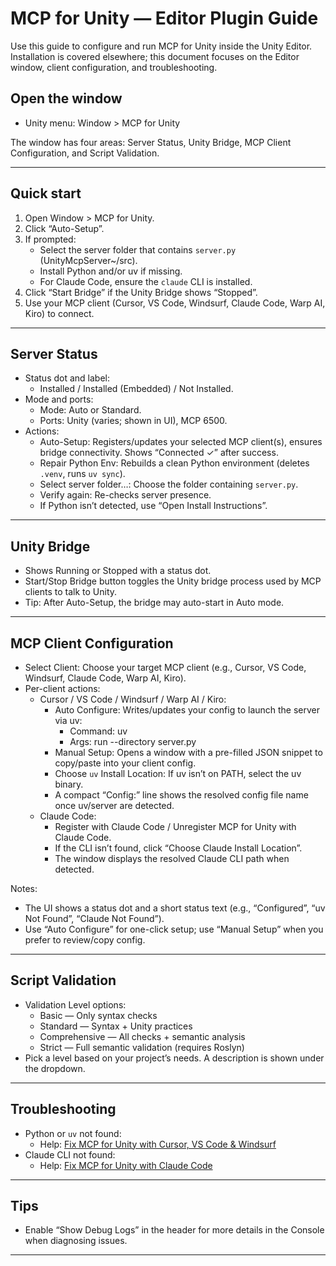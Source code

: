 # MCP for Unity — Editor Plugin Guide

Use this guide to configure and run MCP for Unity inside the Unity Editor. Installation is covered elsewhere; this document focuses on the Editor window, client configuration, and troubleshooting.

## Open the window
- Unity menu: Window > MCP for Unity

The window has four areas: Server Status, Unity Bridge, MCP Client Configuration, and Script Validation.

---

## Quick start
1. Open Window > MCP for Unity.
2. Click “Auto-Setup”.
3. If prompted:
   - Select the server folder that contains `server.py` (UnityMcpServer~/src).
   - Install Python and/or uv if missing.
   - For Claude Code, ensure the `claude` CLI is installed.
4. Click “Start Bridge” if the Unity Bridge shows “Stopped”.
5. Use your MCP client (Cursor, VS Code, Windsurf, Claude Code, Warp AI, Kiro) to connect.

---

## Server Status
- Status dot and label:
  - Installed / Installed (Embedded) / Not Installed.
- Mode and ports:
  - Mode: Auto or Standard.
  - Ports: Unity (varies; shown in UI), MCP 6500.
- Actions:
  - Auto-Setup: Registers/updates your selected MCP client(s), ensures bridge connectivity. Shows “Connected ✓” after success.
  - Repair Python Env: Rebuilds a clean Python environment (deletes `.venv`, runs `uv sync`).
  - Select server folder…: Choose the folder containing `server.py`.
  - Verify again: Re-checks server presence.
  - If Python isn’t detected, use “Open Install Instructions”.

---

## Unity Bridge
- Shows Running or Stopped with a status dot.
- Start/Stop Bridge button toggles the Unity bridge process used by MCP clients to talk to Unity.
- Tip: After Auto-Setup, the bridge may auto-start in Auto mode.

---

## MCP Client Configuration
- Select Client: Choose your target MCP client (e.g., Cursor, VS Code, Windsurf, Claude Code, Warp AI, Kiro).
- Per-client actions:
  - Cursor / VS Code / Windsurf / Warp AI / Kiro:
    - Auto Configure: Writes/updates your config to launch the server via uv:
      - Command: uv
      - Args: run --directory <pythonDir> server.py
    - Manual Setup: Opens a window with a pre-filled JSON snippet to copy/paste into your client config.
    - Choose `uv` Install Location: If uv isn’t on PATH, select the uv binary.
    - A compact “Config:” line shows the resolved config file name once uv/server are detected.
  - Claude Code:
    - Register with Claude Code / Unregister MCP for Unity with Claude Code.
    - If the CLI isn’t found, click “Choose Claude Install Location”.
    - The window displays the resolved Claude CLI path when detected.

Notes:
- The UI shows a status dot and a short status text (e.g., “Configured”, “uv Not Found”, “Claude Not Found”).
- Use “Auto Configure” for one-click setup; use “Manual Setup” when you prefer to review/copy config.

---

## Script Validation
- Validation Level options:
  - Basic — Only syntax checks
  - Standard — Syntax + Unity practices
  - Comprehensive — All checks + semantic analysis
  - Strict — Full semantic validation (requires Roslyn)
- Pick a level based on your project’s needs. A description is shown under the dropdown.

---

## Troubleshooting
- Python or `uv` not found:
  - Help: [Fix MCP for Unity with Cursor, VS Code & Windsurf](https://github.com/CoplayDev/unity-mcp/wiki/1.-Fix-Unity-MCP-and-Cursor,-VSCode-&-Windsurf)
- Claude CLI not found:
  - Help: [Fix MCP for Unity with Claude Code](https://github.com/CoplayDev/unity-mcp/wiki/2.-Fix-Unity-MCP-and-Claude-Code)

---

## Tips
- Enable “Show Debug Logs” in the header for more details in the Console when diagnosing issues.

---